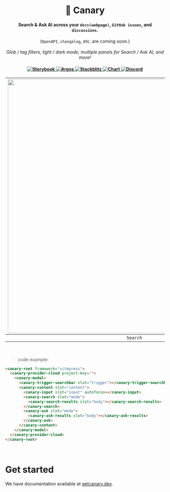 <h1 align="center">
  🐤 Canary
</h1>

<div align="center">
  <h4>
    Search & Ask AI across your <code>docs(webpage)</code>, <code>GitHub issues</code>, and <code>discussions</code>.
  </h4>
  (<code>OpenAPI</code>, <code>changelog</code>, etc. are coming soon.)
</div>

<br />

<div align="center">
  <div><em>Glob / tag filters, light / dark mode, multiple panels for Search / Ask AI, and more!</em></div>
  <p></p>
</div>

<h4 align="center">
  <a href="https://storybook.getcanary.dev" target="_blank">
    <img src="https://raw.githubusercontent.com/storybooks/brand/master/badge/badge-storybook.svg" alt="Storybook">
  </a>
  <a href="https://app.argos-ci.com/yujonglee" target="_blank">
    <img src="https://argos-ci.com/badge.svg" alt="Argos">
  </a>
  <a href="https://stackblitz.com/edit/canary?file=index.html" target="_blank">
    <img src="https://developer.stackblitz.com/img/open_in_stackblitz_small.svg" alt="Stackblitz">
  </a>
  <a href="https://getcanary.dev/docs/why.html#tiny-components-that-works-anywhere" target="_blank">
    <img src="https://img.shields.io/badge/size_comparison-black?labelColor=black" alt="Chart">
  </a>
  <a href="https://discord.gg/Y8bJkzuQZU" target="_blank">
    <img src="https://img.shields.io/static/v1?label=Join%20our&message=Discord&color=blue&logo=Discord&style=flat" alt="Discord">
  </a>
</h4>

<div align="center">

| <img width="800px" src="https://github.com/user-attachments/assets/3515b768-d451-4f93-a102-f64138b887d9"></img> | <img width="800px" src="https://github.com/user-attachments/assets/75b258c9-a1e5-4255-8e7e-d80f54c95c56"></img> |
| --------------------------------------------------------------------------------------------------------------- | --------------------------------------------------------------------------------------------------------------- |
| <div align="center"><code>Search</code></div>                                                                   | <div align="center"><code>Ask AI</code></div>                                                                   |

</div>

<br/>

> code example:

```html
<canary-root framework="vitepress">
  <canary-provider-cloud project-key="">
    <canary-modal>
      <canary-trigger-searchbar slot="trigger"></canary-trigger-searchbar>
      <canary-content slot="content">
        <canary-input slot="input" autofocus></canary-input>
        <canary-search slot="mode">
          <canary-search-results slot="body"></canary-search-results>
        </canary-search>
        <canary-ask slot="mode">
          <canary-ask-results slot="body"></canary-ask-results>
        </canary-ask>
      </canary-content>
    </canary-modal>
  </canary-provider-cloud>
</canary-root>
```

<br />

# Get started

We have documentation available at [getcanary.dev](https://getcanary.dev).
